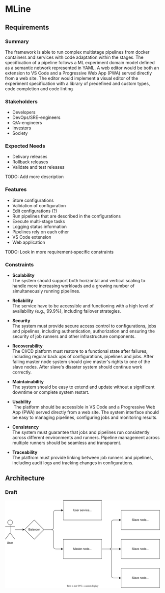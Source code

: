 # MLine

## Requirements

### Summary

The framework is able to run complex multistage pipelines from docker containers and services with code adaptation within the stages. The specification of a pipeline follows a ML experiment domain model defined as a semantic network represented in YAML. A web editor would be both an extension to VS Code and a Progressive Web App (PWA) served directly from a web site. The editor would implement a visual editor of the experiment specification with a library of predefined and custom types, code completion and code linting

### Stakeholders

- Developers
- DevOps/SRE-engineers
- Q/A-engineers
- Investors
- Society

### Expected Needs

- Delivary releases
- Rollback releases
- Validate and test releases

TODO: Add more description
### Features

- Store configurations
- Validation of configuration
- Edit configurations (?)
- Run pipelines that are described in the configurations
- Execute multi-stage tasks
- Logging status information
- Pipelines rely on each other
- VS Code extension
- Web application 


TODO: Look in more requirement-specific constraints 
### Constraints

- **Scalability**  
The system should support both horizontal and vertical scaling to handle more increasing workloads and a growing number of simultaneously running pipelines.
  
- **Reliability**   
The service have to be accessible and functioning with a high level of availability (e.g., 99.9%), including failover strategies.
  
- **Security**   
The system must provide secure access control to configurations, jobs and pipelines, including authentication, authorization and ensuring the security of job runners and other infrastructure components.

- **Recoverability**   
The CI/CD platform must restore to a functional state after failures, including regular back ups of configurations, pipelines and jobs. After failing master node system should give master's rights to one of the slave nodes. After slave's disaster system should continue work correctly.

- **Maintainability**   
The system should be easy to extend and update without a significant downtime or complete system restart.

- **Usability**   
 The platform should be accessible in VS Code and a Progressive Web App (PWA) served directly from a web site. The system interface should be easy to managing pipelines, configuring jobs and monitoring results. 

- **Consistency**   
The system must guarantee that jobs and pipelines run consistently across different environments and runners. Pipeline management across multiple runners should be seamless and transparent.

- **Traceability**   
The platfrom must provide linking between job runners and pipelines, including audit logs and tracking changes in configurations.


## Architecture

### Draft

![Architecture](diagrams/draft-architecture.drawio.svg)
